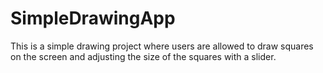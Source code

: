 # SimpleDrawingApp
This is a simple drawing project where users are allowed to draw squares on the screen and adjusting the size of the squares with a slider.
